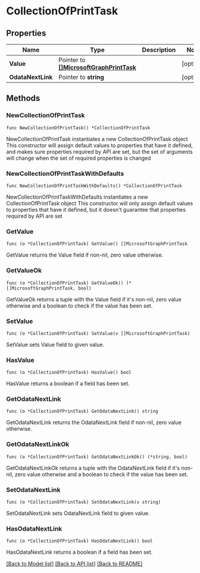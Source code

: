 # CollectionOfPrintTask

## Properties

Name | Type | Description | Notes
------------ | ------------- | ------------- | -------------
**Value** | Pointer to [**[]MicrosoftGraphPrintTask**](MicrosoftGraphPrintTask.md) |  | [optional] 
**OdataNextLink** | Pointer to **string** |  | [optional] 

## Methods

### NewCollectionOfPrintTask

`func NewCollectionOfPrintTask() *CollectionOfPrintTask`

NewCollectionOfPrintTask instantiates a new CollectionOfPrintTask object
This constructor will assign default values to properties that have it defined,
and makes sure properties required by API are set, but the set of arguments
will change when the set of required properties is changed

### NewCollectionOfPrintTaskWithDefaults

`func NewCollectionOfPrintTaskWithDefaults() *CollectionOfPrintTask`

NewCollectionOfPrintTaskWithDefaults instantiates a new CollectionOfPrintTask object
This constructor will only assign default values to properties that have it defined,
but it doesn't guarantee that properties required by API are set

### GetValue

`func (o *CollectionOfPrintTask) GetValue() []MicrosoftGraphPrintTask`

GetValue returns the Value field if non-nil, zero value otherwise.

### GetValueOk

`func (o *CollectionOfPrintTask) GetValueOk() (*[]MicrosoftGraphPrintTask, bool)`

GetValueOk returns a tuple with the Value field if it's non-nil, zero value otherwise
and a boolean to check if the value has been set.

### SetValue

`func (o *CollectionOfPrintTask) SetValue(v []MicrosoftGraphPrintTask)`

SetValue sets Value field to given value.

### HasValue

`func (o *CollectionOfPrintTask) HasValue() bool`

HasValue returns a boolean if a field has been set.

### GetOdataNextLink

`func (o *CollectionOfPrintTask) GetOdataNextLink() string`

GetOdataNextLink returns the OdataNextLink field if non-nil, zero value otherwise.

### GetOdataNextLinkOk

`func (o *CollectionOfPrintTask) GetOdataNextLinkOk() (*string, bool)`

GetOdataNextLinkOk returns a tuple with the OdataNextLink field if it's non-nil, zero value otherwise
and a boolean to check if the value has been set.

### SetOdataNextLink

`func (o *CollectionOfPrintTask) SetOdataNextLink(v string)`

SetOdataNextLink sets OdataNextLink field to given value.

### HasOdataNextLink

`func (o *CollectionOfPrintTask) HasOdataNextLink() bool`

HasOdataNextLink returns a boolean if a field has been set.


[[Back to Model list]](../README.md#documentation-for-models) [[Back to API list]](../README.md#documentation-for-api-endpoints) [[Back to README]](../README.md)


